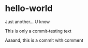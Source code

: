 # hello-world
Just another... U know

This is only a commit-testing text


Aaaand, this is a commit with comment
